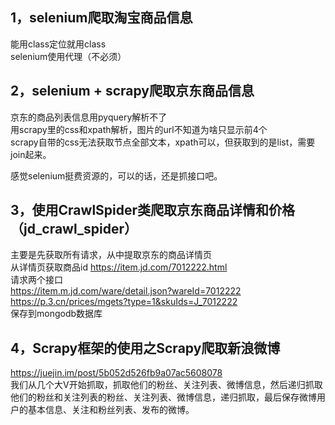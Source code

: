 ## 1，selenium爬取淘宝商品信息  
   能用class定位就用class     
   selenium使用代理（不必须）  

##  2，selenium + scrapy爬取京东商品信息  
  京东的商品列表信息用pyquery解析不了  
  用scrapy里的css和xpath解析，图片的url不知道为啥只显示前4个  
  scrapy自带的css无法获取节点全部文本，xpath可以，但获取到的是list，需要join起来。  
  
  感觉selenium挺费资源的，可以的话，还是抓接口吧。
  
  
## 3，使用CrawlSpider类爬取京东商品详情和价格（jd_crawl_spider）  
主要是先获取所有请求，从中提取京东的商品详情页  
从详情页获取商品id  https://item.jd.com/7012222.html  
请求两个接口  
https://item.m.jd.com/ware/detail.json?wareId=7012222  
https://p.3.cn/prices/mgets?type=1&skuIds=J_7012222  
保存到mongodb数据库


## 4，Scrapy框架的使用之Scrapy爬取新浪微博  
https://juejin.im/post/5b052d526fb9a07ac5608078  
我们从几个大V开始抓取，抓取他们的粉丝、关注列表、微博信息，然后递归抓取他们的粉丝和关注列表的粉丝、关注列表、微博信息，递归抓取，最后保存微博用户的基本信息、关注和粉丝列表、发布的微博。  




